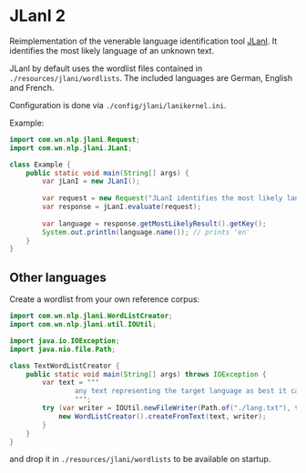 # JLanI 2
Reimplementation of the venerable language identification tool [JLanI](https://toolbox.wortschatz.uni-leipzig.de/toolbox/textclassification/jlani).
It identifies the most likely language of an unknown text.

JLanI by default uses the wordlist files contained in ``./resources/jlani/wordlists``.
The included languages are German, English and French.

Configuration is done via ``./config/jlani/lanikernel.ini``.

Example:

````java
import com.wn.nlp.jlani.Request;
import com.wn.nlp.jlani.JLanI;

class Example {
	public static void main(String[] args) {
		var jLanI = new JLanI();
		
		var request = new Request("JLanI identifies the most likely language of an unknown text");
		var response = jLanI.evaluate(request);
		
		var language = response.getMostLikelyResult().getKey();
		System.out.println(language.name()); // prints 'en'
	}
}
````

## Other languages

Create a wordlist from your own reference corpus:

````java
import com.wn.nlp.jlani.WordListCreator;
import com.wn.nlp.jlani.util.IOUtil;

import java.io.IOException;
import java.nio.file.Path;

class TextWordListCreator {
	public static void main(String[] args) throws IOException {
		var text = """
				any text representing the target language as best it can
				""";
		try (var writer = IOUtil.newFileWriter(Path.of("./lang.txt"), true)) {
			new WordListCreator().createFromText(text, writer);
		}
	}
}
````

and drop it in ``./resources/jlani/wordlists`` to be available on startup.
